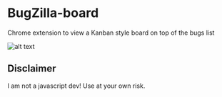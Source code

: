 # BugZilla-board
Chrome extension to view a Kanban style board on top of the bugs list

![alt text](https://github.com/bendl/bugzilla-board/blob/master/doc/screenshot.jpg "Logo Title Text 1")

## Disclaimer
I am not a javascript dev! Use at your own risk.